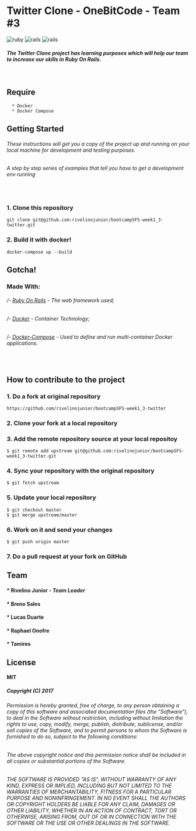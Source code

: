 # Twitter Clone - OneBitCode - Team #3

![ruby](https://img.shields.io/badge/Ruby-2.3-red.svg)
![rails](https://img.shields.io/badge/Rails-5.0.1-red.svg)
![rails](https://img.shields.io/docker/automated/jrottenberg/ffmpeg.svg)

##### The Twitter Clone project has learning purposes which will help our team to increase our skills in Ruby On Rails.
&nbsp;
## Require
```
  * Docker
  * Docker Compose
```

## Getting Started

###### These instructions will get you a copy of the project up and running on your local machine for development and testing purposes.

###### A step by step series of examples that tell you have to get a development env running
&nbsp;
### 1. Clone this repository
```
git clone git@github.com:rivelinojunior/bootcampSFS-week1_3-twitter.git
```

### 2. Build it with docker!
```
docker-compose up --build
```

## Gotcha!

### Made With:
###### /- [Ruby On Rails](http://www.dropwizard.io/1.0.2/docs/) - The web framework used;
###### /- [Docker](https://www.docker.com/) - Container Technology;
###### /- [Docker-Compose](https://docs.docker.com/compose/) - Used to define and run multi-container Docker applications.
&nbsp;
## How to contribute to the project

### 1. Do a fork at original repository
```
https://github.com/rivelinojunior/bootcampSFS-week1_3-twitter
```

### 2. Clone your fork at a local repository

### 3. Add the remote repository source at your local repositoy
```
$ git remote add upstream git@github.com:rivelinojunior/bootcampSFS-week1_3-twitter.git
```

### 4. Sync your repository with the original repository
```
$ git fetch upstream
```

### 5. Update your local repository
```
$ git checkout master
$ git merge upstream/master
```

### 6. Work on it and send your changes
```
$ git push origin master
```

### 7. Do a pull request at your fork on GitHub

## Team

#### * **Rivelino Junior** - *Team Leader*
#### * **Breno Sales**
#### * **Lucas Duarte**
#### * **Raphael Onofre**
#### * **Tamires**

## License

#### MIT

##### Copyright (C) 2017

###### Permission is hereby granted, free of charge, to any person obtaining a copy of this software and associated documentation files (the "Software"), to deal in the Software without restriction, including without limitation the rights to use, copy, modify, merge, publish, distribute, sublicense, and/or sell copies of the Software, and to permit persons to whom the Software is furnished to do so, subject to the following conditions:

###### The above copyright notice and this permission notice shall be included in all copies or substantial portions of the Software.

###### THE SOFTWARE IS PROVIDED "AS IS", WITHOUT WARRANTY OF ANY KIND, EXPRESS OR IMPLIED, INCLUDING BUT NOT LIMITED TO THE WARRANTIES OF MERCHANTABILITY, FITNESS FOR A PARTICULAR PURPOSE AND NONINFRINGEMENT. IN NO EVENT SHALL THE AUTHORS OR COPYRIGHT HOLDERS BE LIABLE FOR ANY CLAIM, DAMAGES OR OTHER LIABILITY, WHETHER IN AN ACTION OF CONTRACT, TORT OR OTHERWISE, ARISING FROM, OUT OF OR IN CONNECTION WITH THE SOFTWARE OR THE USE OR OTHER DEALINGS IN THE SOFTWARE.
